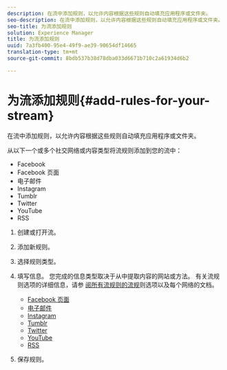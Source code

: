 ```yaml
---
description: 在流中添加规则，以允许内容根据这些规则自动填充应用程序或文件夹。
seo-description: 在流中添加规则，以允许内容根据这些规则自动填充应用程序或文件夹。
seo-title: 为流添加规则
solution: Experience Manager
title: 为流添加规则
uuid: 7a3fb400-95e4-49f9-ae39-90654df14665
translation-type: tm+mt
source-git-commit: 8bdb537b38d78dba033d6671b710c2a61934d6b2

---
```



# 为流添加规则{#add-rules-for-your-stream}

在流中添加规则，以允许内容根据这些规则自动填充应用程序或文件夹。

从以下一个或多个社交网络或内容类型将流规则添加到您的流中：

* Facebook
* Facebook 页面
* 电子邮件
* Instagram
* Tumblr
* Twitter
* YouTube
* RSS

1. 创建或打开流。
1. 添加新规则。
1. 选择规则类型。
1. 填写信息。 您完成的信息类型取决于从中提取内容的网站或方法。 有关流规则选项的详细信息，请参 [阅所有流规则的流规](../c-streams/c-stream-rule-options-for-all-stream-rules.md#c_stream_rule_options_for_all_stream_rules)则选项以及每个网络的文档。

   * [Facebook 页面](../c-streams/c-facebook-page-rules.md#c_facebook_page_rules)
   * [电子邮件](../c-streams/c-email-rules.md#c_email_rules)
   * [Instagram](../c-streams/c-instagram-rules.md#c_instagram_rules)
   * [Tumblr](../c-streams/c-tumblr-rules.md#c_tumblr_rules)
   * [Twitter](../c-streams/c-twitter-rules.md#c_twitter_rules)
   * [YouTube](../c-streams/c-youtube-rules/c-youtube-rules.md#c_youtube_rules)
   * [RSS](../c-streams/c-rss-rules-streams.md#c_rss_rules_streams)

1. 保存规则。
